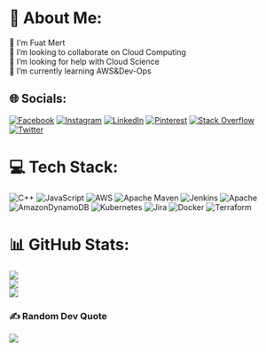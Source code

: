 # 💫 About Me:
🔭 I'm Fuat Mert <br>👯 I’m looking to collaborate on Cloud Computing<br>🤝 I’m looking for help with Cloud Science <br>🌱 I’m currently learning AWS&Dev-Ops <br>


## 🌐 Socials:
[![Facebook](https://img.shields.io/badge/Facebook-%231877F2.svg?logo=Facebook&logoColor=white)](https://facebook.com/fuatmertsimsek) [![Instagram](https://img.shields.io/badge/Instagram-%23E4405F.svg?logo=Instagram&logoColor=white)](https://instagram.com/fuatmertsimsek) [![LinkedIn](https://img.shields.io/badge/LinkedIn-%230077B5.svg?logo=linkedin&logoColor=white)](https://linkedin.com/in/fuatmertsimsek) [![Pinterest](https://img.shields.io/badge/Pinterest-%23E60023.svg?logo=Pinterest&logoColor=white)](https://pinterest.com/fuatmertsimsek) [![Stack Overflow](https://img.shields.io/badge/-Stackoverflow-FE7A16?logo=stack-overflow&logoColor=white)](https://stackoverflow.com/users/12043379) [![Twitter](https://img.shields.io/badge/Twitter-%231DA1F2.svg?logo=Twitter&logoColor=white)](https://twitter.com/fuatmertsimsek) 

# 💻 Tech Stack:
![C++](https://img.shields.io/badge/c++-%2300599C.svg?style=plastic&logo=c%2B%2B&logoColor=white) ![JavaScript](https://img.shields.io/badge/javascript-%23323330.svg?style=plastic&logo=javascript&logoColor=%23F7DF1E) ![AWS](https://img.shields.io/badge/AWS-%23FF9900.svg?style=plastic&logo=amazon-aws&logoColor=white) ![Apache Maven](https://img.shields.io/badge/Apache%20Maven-C71A36?style=plastic&logo=Apache%20Maven&logoColor=white) ![Jenkins](https://img.shields.io/badge/jenkins-%232C5263.svg?style=plastic&logo=jenkins&logoColor=white) ![Apache](https://img.shields.io/badge/apache-%23D42029.svg?style=plastic&logo=apache&logoColor=white) ![AmazonDynamoDB](https://img.shields.io/badge/Amazon%20DynamoDB-4053D6?style=plastic&logo=Amazon%20DynamoDB&logoColor=white) ![Kubernetes](https://img.shields.io/badge/kubernetes-%23326ce5.svg?style=plastic&logo=kubernetes&logoColor=white) ![Jira](https://img.shields.io/badge/jira-%230A0FFF.svg?style=plastic&logo=jira&logoColor=white) ![Docker](https://img.shields.io/badge/docker-%230db7ed.svg?style=plastic&logo=docker&logoColor=white) ![Terraform](https://img.shields.io/badge/terraform-%235835CC.svg?style=plastic&logo=terraform&logoColor=white)
# 📊 GitHub Stats:
![](https://github-readme-stats.vercel.app/api?username=fuatmertsimsek&theme=dark&hide_border=true&include_all_commits=false&count_private=false)<br/>
![](https://github-readme-streak-stats.herokuapp.com/?user=fuatmertsimsek&theme=dark&hide_border=true)<br/>
![](https://github-readme-stats.vercel.app/api/top-langs/?username=fuatmertsimsek&theme=dark&hide_border=true&include_all_commits=false&count_private=false&layout=compact)

### ✍️ Random Dev Quote
![](https://quotes-github-readme.vercel.app/api?type=horizontal&theme=tokyonight)

<!-- Proudly created with GPRM ( https://gprm.itsvg.in ) -->
